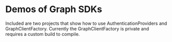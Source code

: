 # Demos of Graph SDKs

Included are two projects that show how to use AuthenticationProviders and GraphClientFactory.  Currently the GraphClientFactory is private and requires a custom build to compile.
